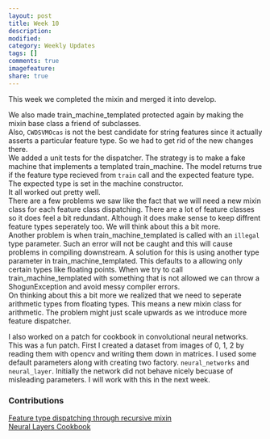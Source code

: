 ```yaml
---
layout: post
title: Week 10
description:
modified:
category: Weekly Updates
tags: []
comments: true
imagefeature:
share: true
---
```


This week we completed the mixin and merged it into develop.   
  
We also made train_machine_templated protected again by making the mixin base class a friend of subclasses.  
Also, ```CWDSVMOcas``` is not the best candidate for string features since it actually asserts a particular feature type. So we had to get rid of the new changes there.    
We added a unit tests for the dispatcher. The strategy is to make a fake machine that implements a templated train_machine. The model returns true if the feature type recieved from ```train``` call and the expected feature type. The expected type is set in the machine constructor.    
It all worked out pretty well.    
There are a few problems we saw like the fact that we will need a new mixin class for each feature class dispatching. There are a lot of feature classes so it does feel a bit redundant. Although it does make sense to keep diffrent feature types seperately too. We will think about this a bit more.    
Another problem is when train_machine_templated is called with an ```illegal``` type parameter. Such an error will not be caught and this will cause problems in compiling downstream. A solution for this is using another type parameter in train_machine_templated. This defaults to a allowing only certain types like floating points. When we try to call train_machine_templated with something that is not allowed we can throw a ShogunException and avoid messy compiler errors.  
On thinking about this a bit more we realized that we need to seperate arithmetic types from floating types. This means a new mixin class for arithmetic. The problem might just scale upwards as we introduce more feature dispatcher.    
  
I also worked on a patch for cookbook in convolutional neural networks. This was a fun patch. First I created a dataset from images of 0, 1, 2 by reading them with opencv and writing them down in matrices. I used some default parameters along with creating two factory. ```neural_networks``` and ```neural_layer```. Initially the network did not behave nicely becuase of misleading parameters. I will work with this in the next week.  

### Contributions  
[Feature type dispatching through recursive mixin](https://github.com/shogun-toolbox/shogun/pull/4373)  
[Neural Layers Cookbook](https://github.com/shogun-toolbox/shogun/pull/4386)

